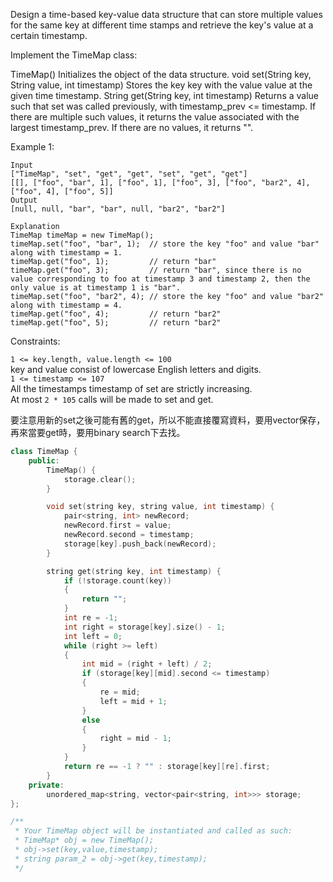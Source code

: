 Design a time-based key-value data structure that can store multiple values for the same key at different time stamps and retrieve the key's value at a certain timestamp.

Implement the TimeMap class:

TimeMap() Initializes the object of the data structure.
void set(String key, String value, int timestamp) Stores the key key with the value value at the given time timestamp.
String get(String key, int timestamp) Returns a value such that set was called previously, with timestamp_prev <= timestamp. If there are multiple such values, it returns the value associated with the largest timestamp_prev. If there are no values, it returns "".
 

Example 1:
```
Input
["TimeMap", "set", "get", "get", "set", "get", "get"]
[[], ["foo", "bar", 1], ["foo", 1], ["foo", 3], ["foo", "bar2", 4], ["foo", 4], ["foo", 5]]
Output
[null, null, "bar", "bar", null, "bar2", "bar2"]

Explanation
TimeMap timeMap = new TimeMap();
timeMap.set("foo", "bar", 1);  // store the key "foo" and value "bar" along with timestamp = 1.
timeMap.get("foo", 1);         // return "bar"
timeMap.get("foo", 3);         // return "bar", since there is no value corresponding to foo at timestamp 3 and timestamp 2, then the only value is at timestamp 1 is "bar".
timeMap.set("foo", "bar2", 4); // store the key "foo" and value "bar2" along with timestamp = 4.
timeMap.get("foo", 4);         // return "bar2"
timeMap.get("foo", 5);         // return "bar2"
 ```
  
Constraints:  
  
``1 <= key.length, value.length <= 100``  
key and value consist of lowercase English letters and digits.  
``1 <= timestamp <= 107``  
All the timestamps timestamp of set are strictly increasing.  
At most ``2 * 105`` calls will be made to set and get.  
  
要注意用新的set之後可能有舊的get，所以不能直接覆寫資料，要用vector保存，再來當要get時，要用binary search下去找。
```c++
class TimeMap {
    public:
        TimeMap() {
            storage.clear();
        }

        void set(string key, string value, int timestamp) {
            pair<string, int> newRecord;
            newRecord.first = value;
            newRecord.second = timestamp;
            storage[key].push_back(newRecord);
        }

        string get(string key, int timestamp) {
            if (!storage.count(key))
            {
                return "";
            }
            int re = -1;
            int right = storage[key].size() - 1;
            int left = 0;
            while (right >= left)
            {
                int mid = (right + left) / 2;
                if (storage[key][mid].second <= timestamp)
                {
                    re = mid;
                    left = mid + 1;
                }
                else
                {
                    right = mid - 1;
                }
            }
            return re == -1 ? "" : storage[key][re].first;
        }
    private:
        unordered_map<string, vector<pair<string, int>>> storage;
};

/**
 * Your TimeMap object will be instantiated and called as such:
 * TimeMap* obj = new TimeMap();
 * obj->set(key,value,timestamp);
 * string param_2 = obj->get(key,timestamp);
 */
```
